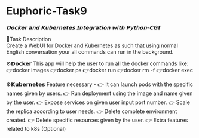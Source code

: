 # Euphoric-Task9

*𝗗𝗼𝗰𝗸𝗲𝗿 𝗮𝗻𝗱 𝗞𝘂𝗯𝗲𝗿𝗻𝗲𝘁𝗲𝘀 𝗜𝗻𝘁𝗲𝗴𝗿𝗮𝘁𝗶𝗼𝗻 𝘄𝗶𝘁𝗵 𝗣𝘆𝘁𝗵𝗼𝗻-𝗖𝗚𝗜*

📄Task Description  
Create a WebUI for Docker and Kubernetes as such that using normal English conversation your all commands can run in the background.

⚙️𝗗𝗼𝗰𝗸𝗲𝗿
This app will help the user to run all the docker commands like:
 👉docker images
 👉docker ps
 👉docker run
 👉docker rm -f
 👉docker exec

⚙️𝗞𝘂𝗯𝗲𝗿𝗻𝗲𝘁𝗲𝘀
Feature necessary -
👉 It can launch pods with the specific names given by users.
👉 Run deployment using the image and name given by the user.
👉 Expose services on given user input port number.
👉 Scale the replica according to user needs.
👉 Delete complete environment created.
👉 Delete specific resources given by the user.
👉 Extra features related to k8s (Optional)
